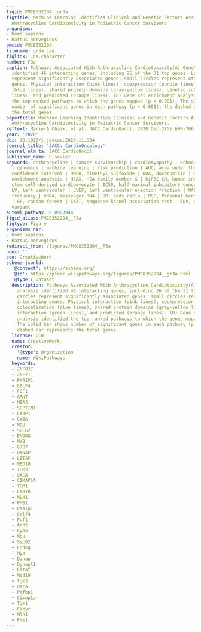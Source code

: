 ```yaml
---
figid: PMC8352204__gr3a
figtitle: Machine Learning Identifies Clinical and Genetic Factors Associated With
  Anthracycline Cardiotoxicity in Pediatric Cancer Survivors
organisms:
- Homo sapiens
- Rattus norvegicus
pmcid: PMC8352204
filename: gr3a.jpg
figlink: .na.character
number: F3a
caption: Pathways Associated With Anthracycline Cardiotoxicity(A) GeneMania analysis
  identified 46 interacting genes, including 26 of the 31 top genes. Large circles
  represent significantly associated genes; small circles represent other interacting
  genes. Physical interaction (pink lines), coexpression (purple lines), colocalization
  (blue lines), shared protein domains (gray-yellow lines), genetic interaction (green
  lines), and predicted (orange lines). (B) Gene set enrichment analysis identified
  the top-ranked pathways to which the genes mapped (p < 0.001). The solid bar shows
  number of significant genes in each pathway (p < 0.001); the dashed bar represents
  the total genes.
papertitle: Machine Learning Identifies Clinical and Genetic Factors Associated With
  Anthracycline Cardiotoxicity in Pediatric Cancer Survivors.
reftext: Marie-A Chaix, et al. JACC CardioOncol. 2020 Dec;2(5):690-706.
year: '2020'
doi: 10.1016/j.jaccao.2020.11.004
journal_title: 'JACC: CardioOncology'
journal_nlm_ta: JACC CardioOncol
publisher_name: Elsevier
keywords: anthracycline | cancer survivorship | cardiomyopathy | echocardiography
  | genomics | machine learning | risk prediction | AUC, area under the curve | CI,
  confidence interval | DMSO, dimethyl sulfoxide | DOX, doxorubicin | GSEA, gene set
  enrichment analysis | H2AX, H2A family member X | hiPSC-CM, human induced pluripotent
  stem cell–derived cardiomyocyte | IC50, half-maximal inhibitory concentration |
  LV, left ventricular | LVEF, left ventricular ejection fraction | MAF, minor allele
  frequency | mRNA, messenger RNA | OR, odds ratio | PGP, Personal Genome Project
  | RF, random forest | SKAT, sequence kernel association test | SNV, single-nucleotide
  variant
automl_pathway: 0.8983944
figid_alias: PMC8352204__F3a
figtype: Figure
organisms_ner:
- Homo sapiens
- Rattus norvegicus
redirect_from: /figures/PMC8352204__F3a
ndex: ''
seo: CreativeWork
schema-jsonld:
  '@context': https://schema.org/
  '@id': https://pfocr.wikipathways.org/figures/PMC8352204__gr3a.html
  '@type': Dataset
  description: Pathways Associated With Anthracycline Cardiotoxicity(A) GeneMania
    analysis identified 46 interacting genes, including 26 of the 31 top genes. Large
    circles represent significantly associated genes; small circles represent other
    interacting genes. Physical interaction (pink lines), coexpression (purple lines),
    colocalization (blue lines), shared protein domains (gray-yellow lines), genetic
    interaction (green lines), and predicted (orange lines). (B) Gene set enrichment
    analysis identified the top-ranked pathways to which the genes mapped (p < 0.001).
    The solid bar shows number of significant genes in each pathway (p < 0.001); the
    dashed bar represents the total genes.
  license: CC0
  name: CreativeWork
  creator:
    '@type': Organization
    name: WikiPathways
  keywords:
  - ZNF827
  - ZNF71
  - PMAIP1
  - CELF4
  - FCF1
  - ARNT
  - MIA3
  - SEPTIN1
  - LARP1
  - CYBA
  - MCU
  - SEC62
  - ENDOG
  - MYB
  - GJB7
  - DYNAP
  - LITAF
  - MED10
  - TGM3
  - UACA
  - CIMAP1A
  - TGM1
  - CABYR
  - MLH1
  - PMS1
  - Pmaip1
  - Celf4
  - Fcf1
  - Arnt
  - Cyba
  - Mcu
  - Sec62
  - Endog
  - Myb
  - Dynap
  - Dynapl1
  - Litaf
  - Med10
  - Tgm3
  - Uaca
  - Pmfbp1
  - Cimap1a
  - Tgm1
  - Cabyr
  - Mlh1
  - Pms1
---
```

